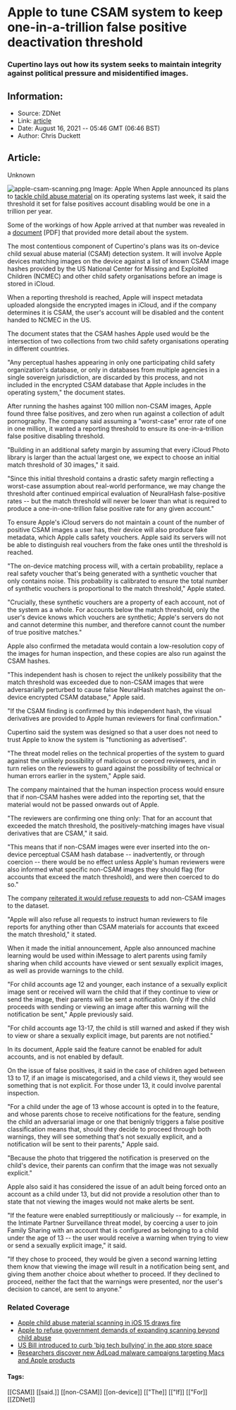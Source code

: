 # Apple to tune CSAM system to keep one-in-a-trillion false positive deactivation threshold
### Cupertino lays out how its system seeks to maintain integrity against political pressure and misidentified images.

## Information:
+ Source: ZDNet
+ Link: [article](https://www.zdnet.com/article/apple-to-tune-csam-system-to-keep-one-in-a-trillion-false-positive-deactivation-threshold/)
+ Date: August 16, 2021 -- 05:46 GMT (06:46 BST)
+ Author: Chris Duckett


## Article:
Unknown

![apple-csam-scanning.png](https://www.zdnet.com/a/hub/i/2021/08/09/df917fd7-8506-4a79-ad5f-9bd64ab641ee/apple-csam-scanning.png)
 Image: Apple
 When Apple announced its plans to [tackle child abuse material](https://www.zdnet.com/article/apple-child-abuse-material-scanning-in-ios-15-draws-fire/) on its operating systems last week, it said the threshold it set for false positives account disabling would be one in a trillion per year.

Some of the workings of how Apple arrived at that number was revealed in a [document](https://www.apple.com/child-safety/pdf/Security_Threat_Model_Review_of_Apple_Child_Safety_Features.pdf) [PDF] that provided more detail about the system. 

The most contentious component of Cupertino's plans was its on-device child sexual abuse material (CSAM) detection system. It will involve Apple devices matching images on the device against a list of known CSAM image hashes provided by the US National Center for Missing and Exploited Children (NCMEC) and other child safety organisations before an image is stored in iCloud. 

When a reporting threshold is reached, Apple will inspect metadata uploaded alongside the encrypted images in iCloud, and if the company determines it is CSAM, the user's account will be disabled and the content handed to NCMEC in the US. 

The document states that the CSAM hashes Apple used would be the intersection of two collections from two child safety organisations operating in different countries. 

"Any perceptual hashes appearing in only one participating child safety organization's database, or only in databases from multiple agencies in a single sovereign jurisdiction, are discarded by this process, and not included in the encrypted CSAM database that Apple includes in the operating system," the document states. 

After running the hashes against 100 million non-CSAM images, Apple found three false positives, and zero when run against a collection of adult pornography. The company said assuming a "worst-case" error rate of one in one million, it wanted a reporting threshold to ensure its one-in-a-trillion false positive disabling threshold. 






"Building in an additional safety margin by assuming that every iCloud Photo library is larger than the actual largest one, we expect to choose an initial match threshold of 30 images," it said. 

"Since this initial threshold contains a drastic safety margin reflecting a worst-case assumption about real-world performance, we may change the threshold after continued empirical evaluation of NeuralHash false-positive rates -- but the match threshold will never be lower than what is required to produce a one-in-one-trillion false positive rate for any given account." 

To ensure Apple's iCloud servers do not maintain a count of the number of positive CSAM images a user has, their device will also produce fake metadata, which Apple calls safety vouchers. Apple said its servers will not be able to distinguish real vouchers from the fake ones until the threshold is reached. 

"The on-device matching process will, with a certain probability, replace a real safety voucher that's being generated with a synthetic voucher that only contains noise. This probability is calibrated to ensure the total number of synthetic vouchers is proportional to the match threshold," Apple stated. 

"Crucially, these synthetic vouchers are a property of each account, not of the system as a whole. For accounts below the match threshold, only the user's device knows which vouchers are synthetic; Apple's servers do not and cannot determine this number, and therefore cannot count the number of true positive matches." 

Apple also confirmed the metadata would contain a low-resolution copy of the images for human inspection, and these copies are also run against the CSAM hashes. 

"This independent hash is chosen to reject the unlikely possibility that the match threshold was exceeded due to non-CSAM images that were adversarially perturbed to cause false NeuralHash matches against the on-device encrypted CSAM database," Apple said. 

"If the CSAM finding is confirmed by this independent hash, the visual derivatives are provided to Apple human reviewers for final confirmation." 

Cupertino said the system was designed so that a user does not need to trust Apple to know the system is "functioning as advertised". 

"The threat model relies on the technical properties of the system to guard against the unlikely possibility of malicious or coerced reviewers, and in turn relies on the reviewers to guard against the possibility of technical or human errors earlier in the system," Apple said. 

The company maintained that the human inspection process would ensure that if non-CSAM hashes were added into the reporting set, that the material would not be passed onwards out of Apple. 

"The reviewers are confirming one thing only: That for an account that exceeded the match threshold, the positively-matching images have visual derivatives that are CSAM," it said. 

"This means that if non-CSAM images were ever inserted into the on-device perceptual CSAM hash database -- inadvertently, or through coercion -- there would be no effect unless Apple's human reviewers were also informed what specific non-CSAM images they should flag (for accounts that exceed the match threshold), and were then coerced to do so." 

The company [reiterated it would refuse requests](https://www.zdnet.com/article/apple-to-refuse-government-demands-of-expanding-scanning-beyond-child-abuse/) to add non-CSAM images to the dataset. 

"Apple will also refuse all requests to instruct human reviewers to file reports for anything other than CSAM materials for accounts that exceed the match threshold," it stated. 

When it made the initial announcement, Apple also announced machine learning would be used within iMessage to alert parents using family sharing when child accounts have viewed or sent sexually explicit images, as well as provide warnings to the child. 

"For child accounts age 12 and younger, each instance of a sexually explicit image sent or received will warn the child that if they continue to view or send the image, their parents will be sent a notification. Only if the child proceeds with sending or viewing an image after this warning will the notification be sent," Apple previously said. 

"For child accounts age 13-17, the child is still warned and asked if they wish to view or share a sexually explicit image, but parents are not notified." 

In its document, Apple said the feature cannot be enabled for adult accounts, and is not enabled by default. 

On the issue of false positives, it said in the case of children aged between 13 to 17, if an image is miscategorised, and a child views it, they would see something that is not explicit. For those under 13, it could involve parental inspection. 

"For a child under the age of 13 whose account is opted in to the feature, and whose parents chose to receive notifications for the feature, sending the child an adversarial image or one that benignly triggers a false positive classification means that, should they decide to proceed through both warnings, they will see something that's not sexually explicit, and a notification will be sent to their parents," Apple said. 

"Because the photo that triggered the notification is preserved on the child's device, their parents can confirm that the image was not sexually explicit." 

Apple also said it has considered the issue of an adult being forced onto an account as a child under 13, but did not provide a resolution other than to state that not viewing the images would not make alerts be sent. 

"If the feature were enabled surreptitiously or maliciously -- for example, in the Intimate Partner Surveillance threat model, by coercing a user to join Family Sharing with an account that is configured as belonging to a child under the age of 13 -- the user would receive a warning when trying to view or send a sexually explicit image," it said. 

"If they chose to proceed, they would be given a second warning letting them know that viewing the image will result in a notification being sent, and giving them another choice about whether to proceed. If they declined to proceed, neither the fact that the warnings were presented, nor the user's decision to cancel, are sent to anyone." 

### Related Coverage

* [Apple child abuse material scanning in iOS 15 draws fire](/article/apple-child-abuse-material-scanning-in-ios-15-draws-fire/)
* [Apple to refuse government demands of expanding scanning beyond child abuse](/article/apple-to-refuse-government-demands-of-expanding-scanning-beyond-child-abuse/)
* [US Bill introduced to curb 'big tech bullying' in the app store space](/article/us-bill-introduced-to-curb-big-tech-bullying-in-the-app-store-space/)
* [Researchers discover new AdLoad malware campaigns targeting Macs and Apple products](/article/researchers-discover-new-adload-malware-campaigns-against-macs-and-apple-products/)





#### Tags:
[[CSAM]] [[said.]] [[non-CSAM]] [[on-device]] [["The]] [["If]] [["For]] [[ZDNet]]
